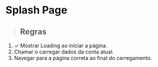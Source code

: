 # Splash Page

> ## Regras
1. ✓ Mostrar Loading ao iniciar a página.
2. Chamar o carregar dados da conta atual.
3. Navegar para a página correta ao final do carregamento.